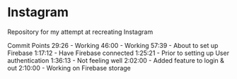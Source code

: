 # Instagram
Repository for my attempt at recreating Instagram

Commit Points
29:26 - Working
46:00 - Working
57:39 - About to set up Firebase
1:17:12 - Have Firebase connected
1:25:21 - Prior to setting up User authentication
1:36:13 - Not feeling well
2:02:00 - Added feature to login & out
2:10:00 - Working on Firebase storage